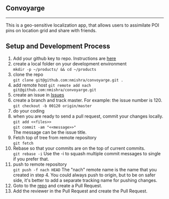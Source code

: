 Convoyarge
-------------------------
-------------------------
This is a geo-sensitive localization app, that allows users to assimilate POI pins on location grid and share with friends.

Setup and Development Process
------------------------------
1. Add your github key to repo. Instructions are [here](https://help.github.com/articles/generating-an-ssh-key/)
2. create a local folder on your development environment  
```mkdir -p ~/products/ && cd ~/products```
3. clone the repo  
```git clone git@github.com:nmishra/convoyarge.git .```
4. add remote host 
```git remote add nach git@github.com:nmishra/convoyarge.git```
5. create an issue in [Issues](https://github.com/nmishra/convoyarge/issues)
6. create a branch and track master. 
For example: the issue number is 120.
```git checkout -b 00120 origin/master```
7. do your coding
8. when you are ready to send a pull request, commit your changes locally.  
```git add <<files>>```  
```git commit -am "<<message>>" ```  
The message can be the issue title.
9. Fetch top of tree from remote repository  
```git fetch```
10. Rebase so that your commits are on the top of current commits.  
```git rebase -i```
Use the -i to squash multiple commit messages to single if you prefer that.
10. push to remote repository  
```git push -f nach HEAD```
The "nach" remote name is the name that you created in step 4. You could always push to origin, but to be on safer side, it's better to add a separate tracking name for pushing changes.
11. Goto to the [repo](https://github.com/nmishra/convoyarge) and create a Pull Request.
12. Add the reviewer in the Pull Request and create the Pull Request.
 